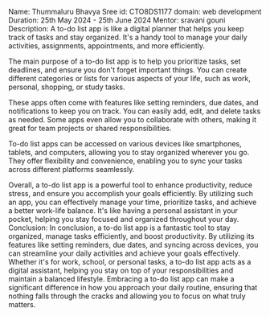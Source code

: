 Name: Thummaluru Bhavya Sree 
id: CTO8DS1177 domain: web development 
Duration: 25th May 2024 - 25th June 2024 
Mentor: sravani gouni 
Description: A to-do list app is like a digital planner that helps you keep track of tasks and stay organized. It's a handy tool to manage your daily activities, assignments, appointments, and more efficiently.

The main purpose of a to-do list app is to help you prioritize tasks, set deadlines, and ensure you don't forget important things. You can create different categories or lists for various aspects of your life, such as work, personal, shopping, or study tasks.

These apps often come with features like setting reminders, due dates, and notifications to keep you on track. You can easily add, edit, and delete tasks as needed. Some apps even allow you to collaborate with others, making it great for team projects or shared responsibilities.

To-do list apps can be accessed on various devices like smartphones, tablets, and computers, allowing you to stay organized wherever you go. They offer flexibility and convenience, enabling you to sync your tasks across different platforms seamlessly.

Overall, a to-do list app is a powerful tool to enhance productivity, reduce stress, and ensure you accomplish your goals efficiently. By utilizing such an app, you can effectively manage your time, prioritize tasks, and achieve a better work-life balance. It's like having a personal assistant in your pocket, helping you stay focused and organized throughout your day. 
Conclusion: In conclusion, a to-do list app is a fantastic tool to stay organized, manage tasks efficiently, and boost productivity. By utilizing its features like setting reminders, due dates, and syncing across devices, you can streamline your daily activities and achieve your goals effectively. Whether it's for work, school, or personal tasks, a to-do list app acts as a digital assistant, helping you stay on top of your responsibilities and maintain a balanced lifestyle. Embracing a to-do list app can make a significant difference in how you approach your daily routine, ensuring that nothing falls through the cracks and allowing you to focus on what truly matters.
